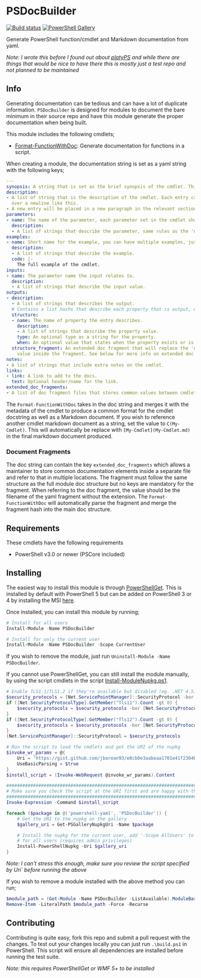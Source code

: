 # PSDocBuilder

[![Build status](https://ci.appveyor.com/api/projects/status/ocurnrxf16dkwsnk?svg=true)](https://ci.appveyor.com/project/jborean93/psdocbuilder)
[![PowerShell Gallery](https://img.shields.io/powershellgallery/dt/PSDocBuilder.svg)](https://www.powershellgallery.com/packages/PSDocBuilder)

Generate PowerShell function/cmdlet and Markdown documentation from yaml.

_Note: I wrote this before I found out about [platyPS](https://github.com/PowerShell/platyPS) and while there are things that would be nice to have there this is mostly just a test repo and not planned to be maintained_


## Info

Generating documentation can be tedious and can have a lot of duplicate
information. `PSDocBuilder` is designed for modules to document the bare
minimum in their source repo and have this module generate the proper
documentation when being built.

This module includes the following cmdlets;

* [Format-FunctionWithDoc](Docs/Format-FunctionWithDoc.ps1): Generate documentation for functions in a script.

When creating a module, the documentation string is set as a yaml string with
the following keys;

```yaml
---
synopsis: A string that is set as the brief synopsis of the cmdlet. This a required key.
description:
- A list of string that is the description of the cmdlet. Each entry can include multiple sentances as well as break
  over a newline like this.
- A new entry will be placed in a new paragraph in the relevant section.
parameters:
- name: The name of the parameter, each parameter set in the cmdlet should be documented here.
  description:
  - A list of strings that describe the parameter, same rules as the 'description' key above.
examples:
- name: Short name for the example, you can have multiple examples, just add a new entry.
  description:
  - A list of strings that describe the example.
  code: |-
    The full example of the cmdlet.
inputs:
- name: The parameter name the input relates to.
  description:
  - A list of strings that describe the input value.
outputs:
- description:
  - A list of strings that describes the output.
  # Contains a list hashs that describe each property that is output, useful for PSCustomObjects but not mandatory
  structure:
  - name: The name of property the entry describes.
    description:
    - A list of strings that describe the property value.
    type: An optional type as a string for the property.
    when: An optional value that states when the property exists or is set in the object.
  structure_fragment: An extended doc fragment that will replace the 'description' and 'structure' values based on the
    value inside the fragment. See below for more info on extended doc fragments.
notes:
- A list of strings that include extra notes on the cmdlet.
links:
- link: A link to add to the docs.
  text: Optional header/name for the link.
extended_doc_fragments:
- A list of doc fragment files that stores common values between cmdlet docs.
```

The `Format-FunctionWithDoc` takes in the doc string and merges it with the
metadata of the cmdlet to produce a common format for the cmdlet docstring
as well as a Markdown document. If you wish to reference another cmdlet
markdown document as a string, set the value to `C(My-Cmdlet)`. This will
automatically be replace with `[My-Cmdlet](My-Cmdlet.md)` in the final markdown
document produced.

### Document Fragments

The doc string can contain the key `extended_doc_fragments` which allows a
maintainer to store common documentation elements inside a separate file and
refer to that in multiple locations. The fragment must follow the same
structure as the full module doc structure but no keys are mandatory for the
fragment. When referring to the doc fragment, the value should be the filename
of the yaml fragment without the extension. The `Format-FunctionWithDoc` will
automatically parse the fragment and merge the fragment hash into the main doc
structure.


## Requirements

These cmdlets have the following requirements

* PowerShell v3.0 or newer (PSCore included)


## Installing

The easiest way to install this module is through
[PowerShellGet](https://docs.microsoft.com/en-us/powershell/gallery/overview).
This is installed by default with PowerShell 5 but can be added on PowerShell
3 or 4 by installing the MSI [here](https://www.microsoft.com/en-us/download/details.aspx?id=51451).

Once installed, you can install this module by running;

```powershell
# Install for all users
Install-Module -Name PSDocBuilder

# Install for only the current user
Install-Module -Name PSDocBuilder -Scope CurrentUser
```

If you wish to remove the module, just run
`Uninstall-Module -Name PSDocBuilder`.

If you cannot use PowerShellGet, you can still install the module manually,
by using the script cmdlets in the script [Install-ModuleNupkg.ps1](https://gist.github.com/jborean93/e0cb0e3aabeaa1701e41f2304b023366).

```powershell
# Enable TLS1.1/TLS1.2 if they're available but disabled (eg. .NET 4.5)
$security_protocols = [Net.ServicePointManager]::SecurityProtocol -bor [Net.SecurityProtocolType]::SystemDefault
if ([Net.SecurityProtocolType].GetMember("Tls11").Count -gt 0) {
    $security_protocols = $security_protocols -bor [Net.SecurityProtocolType]::Tls11
}
if ([Net.SecurityProtocolType].GetMember("Tls12").Count -gt 0) {
    $security_protocols = $security_protocols -bor [Net.SecurityProtocolType]::Tls12
}
[Net.ServicePointManager]::SecurityProtocol = $security_protocols

# Run the script to load the cmdlets and get the URI of the nupkg
$invoke_wr_params = @{
    Uri = 'https://gist.github.com/jborean93/e0cb0e3aabeaa1701e41f2304b023366/raw/Install-ModuleNupkg.ps1'
    UseBasicParsing = $true
}
$install_script = (Invoke-WebRequest @invoke_wr_params).Content

################################################################################################
# Make sure you check the script at the URI first and are happy with the script before running #
################################################################################################
Invoke-Expression -Command $install_script

foreach ($package in @('powershell-yaml', 'PSDocBuilder')) {
    # Get the URI to the nupkg on the gallery
    $gallery_uri = Get-PSGalleryNupkgUri -Name $package

    # Install the nupkg for the current user, add '-Scope AllUsers' to install
    # for all users (requires admin privileges)
    Install-PowerShellNupkg -Uri $gallery_uri
}
```

_Note: I can't stress this enough, make sure you review the script specified by Uri` before running the above_

If you wish to remove a module installed with the above method you can run;

```powershell
$module_path = (Get-Module -Name PSDocBuilder -ListAvailable).ModuleBase
Remove-Item -LiteralPath $module_path -Force -Recurse
```


## Contributing

Contributing is quite easy, fork this repo and submit a pull request with the
changes. To test out your changes locally you can just run `.\build.ps1` in
PowerShell. This script will ensure all dependencies are installed before
running the test suite.

_Note: this requires PowerShellGet or WMF 5+ to be installed_
